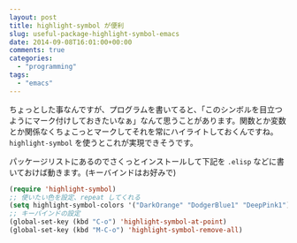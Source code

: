 ```yaml
---
layout: post
title: highlight-symbol が便利
slug: useful-package-highlight-symbol-emacs
date: 2014-09-08T16:01:00+00:00
comments: true
categories:
  - "programming"
tags:
  - "emacs"
---
```


ちょっとした事なんですが、プログラムを書いてると、「このシンボルを目立つようにマーク付けしておきたいなぁ」なんて思うことがあります。関数とか変数とか関係なくちょこっとマークしてそれを常にハイライトしておくんですね。`highlight-symbol` を使うとこれが実現できそうです。

パッケージリストにあるのでさくっとインストールして下記を `.elisp` などに書いておけば動きます。(キーバインドはお好みで)

```lisp
(require 'highlight-symbol)
;; 使いたい色を設定、repeat してくれる
(setq highlight-symbol-colors '("DarkOrange" "DodgerBlue1" "DeepPink1"))
;; キーバインドの設定
(global-set-key (kbd "C-o") 'highlight-symbol-at-point)
(global-set-key (kbd "M-C-o") 'highlight-symbol-remove-all)
```
